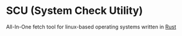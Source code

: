 # SCU (System Check Utility)
All-In-One fetch tool for linux-based operating systems written in [Rust](https://www.rust-lang.org/)